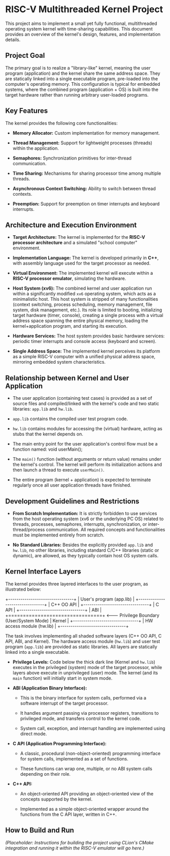 # RISC-V Multithreaded Kernel Project

This project aims to implement a small yet fully functional, multithreaded operating system kernel with time-sharing capabilities. This document provides an overview of the kernel's design, features, and implementation details.

## Project Goal

The primary goal is to realize a "library-like" kernel, meaning the user program (application) and the kernel share the same address space. They are statically linked into a single executable program, pre-loaded into the computer's operating memory. This configuration is typical for embedded systems, where the combined program (application + OS) is built into the target hardware rather than running arbitrary user-loaded programs.

## Key Features

The kernel provides the following core functionalities:

* **Memory Allocator:** Custom implementation for memory management.

* **Thread Management:** Support for lightweight processes (threads) within the application.

* **Semaphores:** Synchronization primitives for inter-thread communication.

* **Time Sharing:** Mechanisms for sharing processor time among multiple threads.

* **Asynchronous Context Switching:** Ability to switch between thread contexts.

* **Preemption:** Support for preemption on timer interrupts and keyboard interrupts.

## Architecture and Execution Environment

* **Target Architecture:** The kernel is implemented for the **RISC-V processor architecture** and a simulated "school computer" environment.

* **Implementation Language:** The kernel is developed primarily in **C++**, with assembly language used for the target processor as needed.

* **Virtual Environment:** The implemented kernel will execute within a **RISC-V processor emulator**, simulating the hardware.

* **Host System (xv6):** The combined kernel and user application run within a significantly modified `xv6` operating system, which acts as a minimalistic host. This host system is stripped of many functionalities (context switching, process scheduling, memory management, file system, disk management, etc.). Its role is limited to booting, initializing target hardware (timer, console), creating a single process with a virtual address space spanning the entire physical memory, loading the kernel+application program, and starting its execution.

* **Hardware Services:** The host system provides basic hardware services: periodic timer interrupts and console access (keyboard and screen).

* **Single Address Space:** The implemented kernel perceives its platform as a simple RISC-V computer with a unified physical address space, mirroring embedded system characteristics.

## Relationship between Kernel and User Application

* The user application (containing test cases) is provided as a set of source files and compiled/linked with the kernel's code and two static libraries: `app.lib` and `hw.lib`.

* `app.lib` contains the compiled user test program code.

* `hw.lib` contains modules for accessing the (virtual) hardware, acting as stubs that the kernel depends on.

* The main entry point for the user application's control flow must be a function named:
void userMain();

* The `main()` function (without arguments or return value) remains under the kernel's control. The kernel will perform its initialization actions and then launch a thread to execute `userMain()`.

* The entire program (kernel + application) is expected to terminate regularly once all user application threads have finished.

## Development Guidelines and Restrictions

* **From Scratch Implementation:** It is strictly forbidden to use services from the host operating system (xv6 or the underlying PC OS) related to threads, processes, semaphores, interrupts, synchronization, or inter-thread/process communication. All required concepts and functionalities must be implemented entirely from scratch.

* **No Standard Libraries:** Besides the explicitly provided `app.lib` and `hw.lib`, no other libraries, including standard C/C++ libraries (static or dynamic), are allowed, as they typically contain host OS system calls.

## Kernel Interface Layers

The kernel provides three layered interfaces to the user program, as illustrated below:

+--------------------------------+
| User's program (app.lib)       |
+--------------------------------+
|          C++ OO API            |
+--------------------------------+
|            C API               |
+--------------------------------+
|            ABI                 |
+================================+ &lt;--- Privilege Boundary (User/System Mode)
|            Kernel              |
+--------------------------------+
| HW access module (hw.lib)      |
+--------------------------------+


The task involves implementing all shaded software layers (C++ OO API, C API, ABI, and Kernel). The hardware access module (`hw.lib`) and user test program (`app.lib`) are provided as static libraries. All layers are statically linked into a single executable.

* **Privilege Levels:** Code below the thick dark line (Kernel and `hw.lib`) executes in the privileged (system) mode of the target processor, while layers above execute in unprivileged (user) mode. The kernel (and its `main` function) will initially start in system mode.

* **ABI (Application Binary Interface):**

  * This is the binary interface for system calls, performed via a software interrupt of the target processor.

  * It handles argument passing via processor registers, transitions to privileged mode, and transfers control to the kernel code.

  * System call, exception, and interrupt handling are implemented using direct mode.

* **C API (Application Programming Interface):**

  * A classic, procedural (non-object-oriented) programming interface for system calls, implemented as a set of functions.

  * These functions can wrap one, multiple, or no ABI system calls depending on their role.

* **C++ API:**

  * An object-oriented API providing an object-oriented view of the concepts supported by the kernel.

  * Implemented as a simple object-oriented wrapper around the functions from the C API layer, written in C++.

## How to Build and Run

*(Placeholder: Instructions for building the project using CLion's CMake integration and running it within the RISC-V emulator will go here.)*
